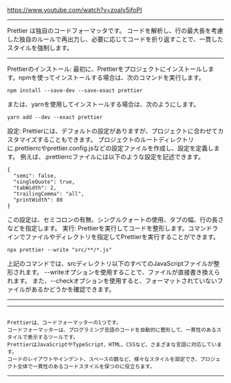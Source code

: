 

https://www.youtube.com/watch?v=zoaIv5ifoPI


---

Prettier は独自のコードフォーマッタです。 
コードを解析し、行の最大長を考慮した独自のルールで再出力し、必要に応じてコードを折り返すことで、一貫したスタイルを強制します。

---

Prettierのインストール:
最初に、Prettierをプロジェクトにインストールします。npmを使ってインストールする場合は、次のコマンドを実行します。
```
npm install --save-dev --save-exact prettier
```
または、yarnを使用してインストールする場合は、次のようにします。
```
yarn add --dev --exact prettier
```
設定:
Prettierには、デフォルトの設定がありますが、プロジェクトに合わせてカスタマイズすることもできます。
プロジェクトのルートディレクトリに.prettierrcやprettier.config.jsなどの設定ファイルを作成し、設定を定義します。
例えば、.prettierrcファイルには以下のような設定を記述できます。
```
{
  "semi": false,
  "singleQuote": true,
  "tabWidth": 2,
  "trailingComma": "all",
  "printWidth": 80
}
```
この設定は、セミコロンの有無、シングルクォートの使用、タブの幅、行の長さなどを指定します。
実行:
Prettierを実行してコードを整形します。コマンドラインでファイルやディレクトリを指定してPrettierを実行することができます。
```
npx prettier --write "src/**/*.js"
```
上記のコマンドでは、srcディレクトリ以下のすべてのJavaScriptファイルが整形されます。
--writeオプションを使用することで、ファイルが直接書き換えられます。
また、--checkオプションを使用すると、フォーマットされていないファイルがあるかどうかを確認できます。

---
---
```

Prettierは、コードフォーマッターの1つです。
コードフォーマッターは、プログラミング言語のコードを自動的に整形して、一貫性のあるスタイルで表示するツールです。
PrettierはJavaScriptやTypeScript、HTML、CSSなど、さまざまな言語に対応しています。
コードのレイアウトやインデント、スペースの数など、様々なスタイルを設定でき、プロジェクト全体で一貫性のあるコードスタイルを保つのに役立ちます。
```
---

